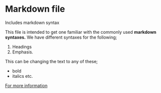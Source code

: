 # Markdown file
Includes markdown syntax

This file is intended to get one familiar with the commonly used **markdown syntaxes.**
We have different syntaxes for the following;
1. Headings
2. Emphasis. 

This can be changing the text to any of these;
* bold
* italics
etc.

[For more information](https://github.com/adam-p/markdown-here/wiki/Markdown-Cheatsheet#headers)



